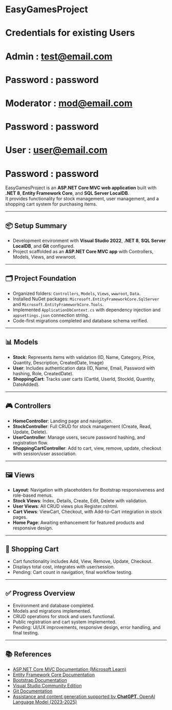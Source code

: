 ﻿# EasyGamesProject


# Credentials for existing Users
# Admin : test@email.com
# Password : password


# Moderator : mod@email.com
# Password : password

# User : user@email.com
# Password : password

EasyGamesProject is an **ASP.NET Core MVC web application** built with **.NET 8**, **Entity Framework Core**, and **SQL Server LocalDB**.  
It provides functionality for stock management, user management, and a shopping cart system for purchasing items.

---

## 📦 Setup Summary
- Development environment with **Visual Studio 2022**, **.NET 8**, **SQL Server LocalDB**, and **Git** configured.
- Project scaffolded as an **ASP.NET Core MVC app** with Controllers, Models, Views, and wwwroot.

---

## 🗂️ Project Foundation
- Organized folders: `Controllers`, `Models`, `Views`, `wwwroot`, `Data`.
- Installed NuGet packages: `Microsoft.EntityFrameworkCore.SqlServer` and `Microsoft.EntityFrameworkCore.Tools`.
- Implemented `ApplicationDbContext.cs` with dependency injection and `appsettings.json` connection string.
- Code-first migrations completed and database schema verified.

---

## 📊 Models
- **Stock**: Represents items with validation (ID, Name, Category, Price, Quantity, Description, CreatedDate, Image)  
- **User**: Includes authentication data (ID, Name, Email, Password with hashing, Role, CreatedDate).  
- **ShoppingCart**: Tracks user carts (CartId, UserId, StockId, Quantity, DateAdded).  

---

## 🎮 Controllers
- **HomeController**: Landing page and navigation.  
- **StockController**: Full CRUD for stock management (Create, Read, Update, Delete).  
- **UserController**: Manage users, secure password hashing, and registration flow.  
- **ShoppingCartController**: Add to cart, view, remove, update, checkout with session/user association.

---

## 🖼️ Views
- **Layout**: Navigation with placeholders for Bootstrap responsiveness and role-based menus.  
- **Stock Views**: Index, Details, Create, Edit, Delete with validation.  
- **User Views**: All CRUD views plus Register.cshtml.  
- **Cart Views**: ViewCart, Checkout, with Add-to-Cart integration in stock pages.  
- **Home Page**: Awaiting enhancement for featured products and responsive design.  

---

## 🛒 Shopping Cart
- Cart functionality includes Add, View, Remove, Update, Checkout.  
- Displays total cost, integrates with user/session.  
- Pending: Cart count in navigation, final workflow testing.  

---

## ✅ Progress Overview
- Environment and database completed.  
- Models and migrations implemented.  
- CRUD operations for stock and users functional.  
- Public registration and cart system implemented.  
- Pending: UI/UX improvements, responsive design, error handling, and final testing.  

---

## 📚 References
- [ASP.NET Core MVC Documentation (Microsoft Learn)](https://learn.microsoft.com/aspnet/core/mvc)  
- [Entity Framework Core Documentation](https://learn.microsoft.com/ef/core)  
- [Bootstrap Documentation](https://getbootstrap.com)  
- [Visual Studio Community Edition](https://visualstudio.microsoft.com/vs/community)  
- [Git Documentation](https://git-scm.com/doc)  
- [Assistance and content generation supported by **ChatGPT**, OpenAI Language Model (2023-2025)](https://chatgpt.com/)

